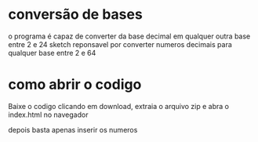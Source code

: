 # conversão de bases
o programa é capaz de converter da base decimal em qualquer outra base entre 2 e 24
sketch reponsavel por converter numeros decimais para qualquer base entre 2 e 64


# como abrir o codigo
Baixe o codigo clicando em download, extraia o arquivo zip e abra o index.html no navegador

depois basta apenas inserir os numeros

